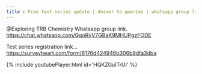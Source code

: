 ```yaml
---
title : Free test series update | Answer to queries | whatsapp group link
---
```


@Exploring TRB Chemistry 
Whatsapp group link.
https://chat.whatsapp.com/GqoRyV7GBaK9MHUPgzFODE


Test series registration link...
https://surveyheart.com/form/6176d424946b306b9dfa3dba



{% include youtubePlayer.html id='HQKZGuITrUI' %}
